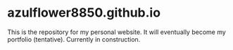 # azulflower8850.github.io


This is the repository for my personal website. It will eventually become my portfolio (tentative). Currently in construction.
